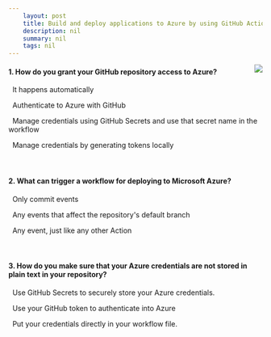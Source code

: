 ```yaml
---
    layout: post
    title: Build and deploy applications to Azure by using GitHub Actions 
    description: nil
    summary: nil
    tags: nil
---
```



 <a target="_blank" href="https://docs.microsoft.com/en-us/learn/modules/github-actions-cd/4-knowledge-check/"><i class="fas fa-external-link-alt"></i> </a>
 <img align="right" src="https://docs.microsoft.com/en-us/learn/achievements/github/github-actions-cd.svg">
####  1. How do you grant your GitHub repository access to Azure?


<i class='far fa-square'></i> &nbsp;&nbsp;It happens automatically

<i class='far fa-square'></i> &nbsp;&nbsp;Authenticate to Azure with GitHub

<i class='fas fa-check-square' style='color: Dodgerblue;'></i> &nbsp;&nbsp;Manage credentials using GitHub Secrets and use that secret name in the workflow

<i class='far fa-square'></i> &nbsp;&nbsp;Manage credentials by generating tokens locally
<br />
<br />
<br />

####  2. What can trigger a workflow for deploying to Microsoft Azure?


<i class='far fa-square'></i> &nbsp;&nbsp;Only commit events

<i class='far fa-square'></i> &nbsp;&nbsp;Any events that affect the repository's default branch

<i class='fas fa-check-square' style='color: Dodgerblue;'></i> &nbsp;&nbsp;Any event, just like any other Action
<br />
<br />
<br />

####  3. How do you make sure that your Azure credentials are not stored in plain text in your repository?


<i class='fas fa-check-square' style='color: Dodgerblue;'></i> &nbsp;&nbsp;Use GitHub Secrets to securely store your Azure credentials.

<i class='far fa-square'></i> &nbsp;&nbsp;Use your GitHub token to authenticate into Azure

<i class='far fa-square'></i> &nbsp;&nbsp;Put your credentials directly in your workflow file.
<br />
<br />
<br />
